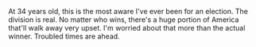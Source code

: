 
At 34 years old, this is the most aware I've ever been for an election. The division is real. No matter who wins, there's a huge portion of America that'll walk away very upset. I'm worried about that more than the actual winner. Troubled times are ahead.